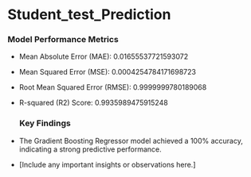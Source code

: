 # Student_test_Prediction
### Model Performance Metrics

- Mean Absolute Error (MAE): 0.01655537721593072
- Mean Squared Error (MSE): 0.0004254784171698723
- Root Mean Squared Error (RMSE): 0.9999999780189068
- R-squared (R2) Score: 0.9935989475915248

  ### Key Findings

- The Gradient Boosting Regressor model achieved a 100% accuracy, indicating a strong predictive performance.
- [Include any important insights or observations here.]

